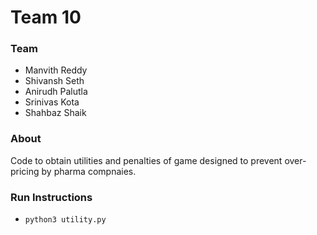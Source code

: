 # Team 10
### Team
- Manvith Reddy
- Shivansh Seth
- Anirudh Palutla
- Srinivas Kota
- Shahbaz Shaik

### About
Code to obtain utilities and penalties of game designed to prevent over-pricing by pharma compnaies. 

### Run Instructions
- ```python3 utility.py```